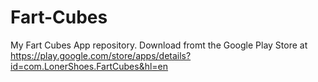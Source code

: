 # Fart-Cubes

My Fart Cubes App repository. Download fromt the Google Play Store at https://play.google.com/store/apps/details?id=com.LonerShoes.FartCubes&hl=en
